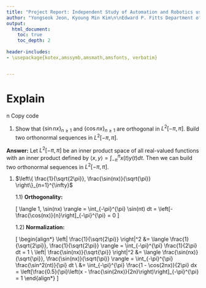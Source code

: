 ```yaml
---
title: "Project Report: Independent Study of Automation and Robotics using UR Robot (ISE-837)"
author: "Yongseok Jeon, Kyoung Min Kim\n\nEdward P. Fitts Department of Industrial and Systems Engineering\n\nSupervisor: Dr. Yuanshin Lee, Dr. Ola Harryson, Dr. Jingyan Dong, Dr. Rohan Shirwaiker"
output:
  html_document:
    toc: true
    toc_depth: 2
    
header-includes:
- \usepackage{kotex,amssymb,amsmath,amsfonts, verbatim}


---
```

# Explain
n
Copy code
1. Show that $\{\sin nx\}_{n \geq 1}$ and $\{\cos nx\}_{n \geq 1}$ are orthogonal in $L^2[-\pi,\pi]$. Build two orthonormal sequences in $L^2[-\pi,\pi]$.

**Answer:** Let $L^2[-\pi,\pi]$ be an inner product space of all real-valued functions with an inner product defined by $\langle x, y \rangle = \int_{-\pi}^{\pi} x(t) y(t) dt$. Then we can build two orthonormal sequences in $L^2[-\pi,\pi]$.

1) $\left\{ \frac{1}{\sqrt{2\pi}}, \frac{\sin(nx)}{\sqrt{\pi}} \right\}_{n=1}^{\infty}$

   1.1) **Orthogonality:**

   \[
   \langle 1, \sin(nx) \rangle = \int_{-\pi}^{\pi} \sin(nt) dt = \left[-\frac{\cos(nx)}{n}\right]_{-\pi}^{\pi} = 0
   \]

   1.2) **Normalization:**

   \[
   \begin{align*}
   \left\| \frac{1}{\sqrt{2\pi}} \right\|^2 &= \langle \frac{1}{\sqrt{2\pi}}, \frac{1}{\sqrt{2\pi}} \rangle = \int_{-\pi}^{\pi} \frac{1}{2\pi} dt = 1 \\
   \left\| \frac{\sin(nx)}{\sqrt{\pi}} \right\|^2 &= \langle \frac{\sin(nx)}{\sqrt{\pi}}, \frac{\sin(nx)}{\sqrt{\pi}} \rangle = \int_{-\pi}^{\pi} \frac{\sin^2(nt)}{\pi} dt \\
   &= \int_{-\pi}^{\pi} \frac{1 - \cos(2nx)}{2\pi} dx = \left[\frac{0.5}{\pi}\left(x - \frac{\sin(2nx)}{2n}\right)\right]_{-\pi}^{\pi} = 1
   \end{align*}
   \]

